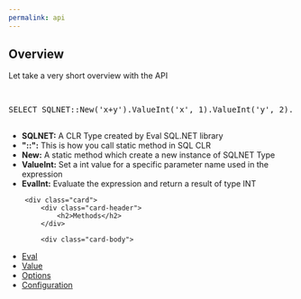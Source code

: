 ```yaml
---
permalink: api
---
```


## Overview

Let take a very short overview with the API

<div class="sqlfiddle">
                <pre class="schema">
                </pre>
                <pre class="sql">
SELECT SQLNET::New('x+y').ValueInt('x', 1).ValueInt('y', 2).EvalInt() as Result
                </pre>
</div>


 - **SQLNET:** A CLR Type created by Eval SQL.NET library
 - **"::":** This is how you call static method in SQL CLR
 - **New:** A static method which create a new instance of SQLNET Type
 - **ValueInt:** Set a int value for a specific parameter name used in the expression
 - **EvalInt:** Evaluate the expression and return a result of type INT

<div class="card-group">
	
		<div class="card">
			<div class="card-header">
				<h2>Methods</h2>
			</div>
			
			<div class="card-body">

<div markdown="1">

 - [Eval](/eval)
 - [Value](/value)
 - [Options](/options)
 - [Configuration](/configuration)

</div>
			</div>
		</div>
</div>

<style>
.card-group .card-body {
	padding-top: 20px;
}

.card-group .card-body li {
	padding-top: 5px;
}
</style>
